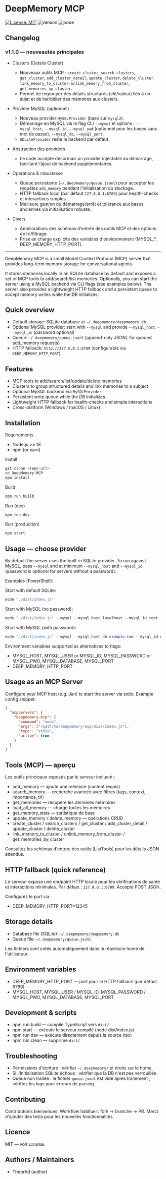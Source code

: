 # DeepMemory MCP

[![License: MIT](https://img.shields.io/badge/License-MIT-yellow.svg)](LICENSE)
![version](https://img.shields.io/badge/version-1.1.0-blue.svg)
![node](https://img.shields.io/badge/node-%3E%3D18-brightgreen.svg)

## Changelog

### v1.1.0 — nouveautés principales

- Clusters (Details Cluster)

  - Nouveaux outils MCP : `create_cluster`, `search_clusters`, `get_cluster`, `add_cluster_detail`, `update_cluster`, `delete_cluster`, `link_memory_to_cluster`, `unlink_memory_from_cluster`, `get_memories_by_cluster`.
  - Permet de regrouper des détails structurés (clé/valeur) liés à un sujet et de lier/délier des mémoires aux clusters.

- Provider MySQL (optionnel)

  - Nouveau provider `MySQLProvider` (basé sur `mysql2`).
  - Démarrage en MySQL via le flag CLI `--mysql` et options : `--mysql_host`, `--mysql_id`, `--mysql_pwd` (optionnel pour les bases sans mot de passe), `--mysql_db`, `--mysql_port`.
  - `SQLiteProvider` reste le backend par défaut.

- Abstraction des providers

  - Le code accepte désormais un provider injectable au démarrage, facilitant l'ajout de backend supplémentaires.

- Opérations & robustesse

  - Queue persistante (`~/.deepmemory/queue.jsonl`) pour accepter les requêtes `add_memory` pendant l'initialisation du stockage.
  - HTTP fallback local (par défaut `127.0.0.1:6789`) pour health-checks et interactions simples.
  - Meilleure gestion du démarrage/arrêt et tolérance aux bases anciennes via initialisation robuste.

- Divers
  - Améliorations des schémas d'entrée des outils MCP et des options de tri/filtrage.
  - Prise en charge explicite des variables d'environnement (MYSQL\_\*, DEEP_MEMORY_HTTP_PORT).

---

DeepMemory MCP is a small Model Context Protocol (MCP) server that provides long-term memory storage for conversational agents.

It stores memories locally in an SQLite database by default and exposes a set of MCP tools to add/search/list memories. Optionally, you can start the server using a MySQL backend via CLI flags (see examples below). The server also provides a lightweight HTTP fallback and a persistent queue to accept memory writes while the DB initializes.

## Quick overview

- Default storage: SQLite database at `~/.deepmemory/deepmemory.db`
- Optional MySQL provider: start with `--mysql` and provide `--mysql_host --mysql_id` (password optional)
- Queue: `~/.deepmemory/queue.jsonl` (append-only JSONL for queued add_memory requests)
- HTTP fallback: `http://127.0.0.1:6789` (configurable via `DEEP_MEMORY_HTTP_PORT`)

## Features

- MCP tools to add/search/list/update/delete memories
- Clusters to group structured details and link memories to a subject
- Optional MySQL backend via `MySQLProvider`
- Persistent write queue while the DB initializes
- Lightweight HTTP fallback for health-checks and simple interactions
- Cross-platform (Windows / macOS / Linux)

## Installation

Requirements

- Node.js >= 18
- npm (or yarn)

Install

```powershell
git clone <repo-url>
cd DeepMemory-MCP
npm install
```

Build

```powershell
npm run build
```

Run (dev)

```powershell
npm run dev
```

Run (production)

```powershell
npm start
```

## Usage — choose provider

By default the server uses the built-in SQLite provider. To run against MySQL, pass `--mysql` and at minimum `--mysql_host` and `--mysql_id` (password is optional for servers without a password).

Examples (PowerShell):

Start with default SQLite:

```powershell
node "./dist/index.js"
```

Start with MySQL (no password):

```powershell
node "./dist/index.js" --mysql --mysql_host localhost --mysql_id root --mysql_db deepmemory
```

Start with MySQL (with password):

```powershell
node "./dist/index.js" --mysql --mysql_host db.example.com --mysql_id myuser --mysql_pwd mysecret --mysql_db deepmemory --mysql_port 3306
```

Environment variables supported as alternatives to flags:

- MYSQL_HOST, MYSQL_USER or MYSQL_ID, MYSQL_PASSWORD or MYSQL_PWD, MYSQL_DATABASE, MYSQL_PORT
- DEEP_MEMORY_HTTP_PORT

## Usage as an MCP Server

Configure your MCP host (e.g. Jan) to start the server via stdio. Example config snippet:

```json
{
  "mcpServers": {
    "deepmemory-mcp": {
      "command": "node",
      "args": ["/path/to/deepmemory-mcp/dist/index.js"],
      "type": "stdio",
      "active": true
    }
  }
}
```

## Tools (MCP) — aperçu

Les outils principaux exposés par le serveur incluent :

- add_memory — ajoute une mémoire (content requis)
- search_memory — recherche avancée avec filtres (tags, context, importance, tri)
- get_memories — récupère les dernières mémoires
- load_all_memory — charge toutes les mémoires
- get_memory_stats — statistique de base
- update_memory / delete_memory — opérations CRUD
- create_cluster / search_clusters / get_cluster / add_cluster_detail / update_cluster / delete_cluster
- link_memory_to_cluster / unlink_memory_from_cluster / get_memories_by_cluster

Consultez les schémas d'entrée des outils (ListTools) pour les détails JSON attendus.

## HTTP fallback (quick reference)

Le serveur expose une endpoint HTTP locale pour les vérifications de santé et interactions minimales. Par défaut : `127.0.0.1:6789`. Accepte POST JSON.

Configurez le port via :

- DEEP_MEMORY_HTTP_PORT=12345

## Storage details

- Database file (SQLite): `~/.deepmemory/deepmemory.db`
- Queue file: `~/.deepmemory/queue.jsonl`

Les fichiers sont créés automatiquement dans le répertoire home de l'utilisateur.

## Environment variables

- DEEP_MEMORY_HTTP_PORT — port pour le HTTP fallback (par défaut 6789)
- MYSQL_HOST, MYSQL_USER / MYSQL_ID, MYSQL_PASSWORD / MYSQL_PWD, MYSQL_DATABASE, MYSQL_PORT

## Development & scripts

- npm run build — compile TypeScript vers `dist/`
- npm start — exécute le serveur compilé (node dist/index.js)
- npm run dev — exécute directement depuis la source (tsx)
- npm run clean — supprime `dist/`

## Troubleshooting

- Permissions d'écriture : vérifier `~/.deepmemory/` et droits sur le home.
- Si l'initialisation SQLite échoue : vérifier que la DB n'est pas verrouillée.
- Queue non traitée : le fichier `queue.jsonl` est vidé après traitement ; vérifiez les logs pour erreurs de parsing.

## Contributing

Contributions bienvenues. Workflow habituel : fork → branche → PR. Merci d'ajouter des tests pour les nouvelles fonctionnalités.

## Licence

MIT — voir `LICENSE`.

## Authors / Maintainers

- Theorhd (author)
